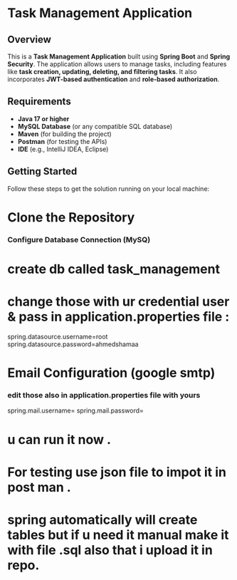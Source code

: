 # Task Management Application

## Overview

This is a **Task Management Application** built using **Spring Boot** and **Spring Security**. The application allows users to manage tasks, including features like **task creation, updating, deleting, and filtering tasks**. It also incorporates **JWT-based authentication** and **role-based authorization**.

## Requirements

- **Java 17 or higher**
- **MySQL Database** (or any compatible SQL database)
- **Maven** (for building the project)
- **Postman** (for testing the APIs)
- **IDE** (e.g., IntelliJ IDEA, Eclipse)

## Getting Started

Follow these steps to get the solution running on your local machine:

# Clone the Repository

### Configure Database Connection (MySQ)
# create db called task_management 
# change those with ur credential user & pass  in application.properties file :
spring.datasource.username=root
spring.datasource.password=ahmedshamaa


# Email Configuration (google smtp)
### edit those also in application.properties file with yours
spring.mail.username=
spring.mail.password=

# u can run it now .

# For testing use json file to impot it in post man .

# spring automatically will create tables but if u need it manual make it with file .sql also that i upload it in repo.

